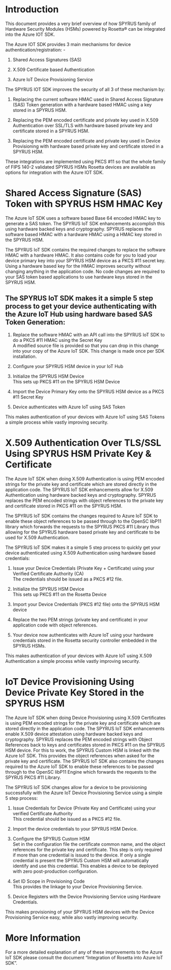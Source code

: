 Introduction
============

This document provides a very brief overview of how SPYRUS family of Hardware
Security Modules (HSMs) powered by Rosetta® can be integrated into the Azure IOT
SDK.

The Azure IOT SDK provides 3 main mechanisms for device
authentication/registration: -

1.  Shared Access Signatures (SAS)

2.  X.509 Certificate based Authentication

3.  Azure IoT Device Provisioning Service

The SPYRUS IOT SDK improves the security of all 3 of these mechanism by:

1.  Replacing the current software HMAC used in Shared Access Signature (SAS)
    Token generation with a hardware based HMAC using a key stored in a SPYRUS
    HSM.

2.  Replacing the PEM encoded certificate and private key used in X.509
    Authentication over SSL/TLS with hardware based private key and certificate
    stored in a SPYRUS HSM.

3.  Replacing the PEM encoded certificate and private key used in Device
    Provisioning with hardware based private key and certificate stored in a
    SPYRUS HSM.

These integrations are implemented using PKCS \#11 so that the whole family of
FIPS 140-2 validated SPYRUS HSMs Rosetta devices are available as options for
integration with the Azure IOT SDK.

Shared Access Signature (SAS) Token with SPYRUS HSM HMAC Key
============================================================

The Azure IoT SDK uses a software based Base 64 encoded HMAC key to generate a
SAS token. The SPYRUS IoT SDK enhancements accomplish this using hardware backed
keys and cryptography. SPYRUS replaces the software based HMAC with a hardware
HMAC using a HMAC key stored in the SPYRUS HSM.

The SPYRUS IoT SDK contains the required changes to replace the software HMAC
with a hardware HMAC. It also contains code for you to load your device primary
key into your SPYRUS HSM device as a PKCS \#11 secret key. Using a hardware
based key for the HMAC improves security without changing anything in the
application code. No code changes are required to your SAS token based
applications to use hardware keys stored in the SPYRUS HSM.

The SPYRUS IoT SDK makes it a simple 5 step process to get your device
authenticating with the Azure IoT Hub using hardware based SAS Token Generation:
-

1.  Replace the software HMAC with an API call into the SPYRUS IoT SDK to do a
    PKCS \#11 HMAC using the Secret Key  
    A modified source file is provided so that you can drop in this change into
    your copy of the Azure IoT SDK. This change is made once per SDK
    installation.

2.  Configure your SPYRUS HSM device in your IoT Hub

3.  Initialize the SPYRUS HSM Device  
    This sets up PKCS \#11 on the SPYRUS HSM Device

4.  Import the Device Primary Key onto the SPYRUS HSM device as a PKCS \#11
    Secret Key

5.  Device authenticates with Azure IoT using SAS Token

This makes authentication of your devices with Azure IoT using SAS Tokens a
simple process while vastly improving security.

X.509 Authentication Over TLS/SSL Using SPYRUS HSM Private Key & Certificate
============================================================================

The Azure IoT SDK when doing X.509 Authentication is using PEM encoded strings
for the private key and certificate which are stored directly in the application
code. The SPYRUS IoT SDK enhancements allow for X.509 Authentication using
hardware backed keys and cryptography. SPYRUS replaces the PEM encoded strings
with object references to the private key and certificate stored in PKCS \#11 on
the SPYRUS HSM.

The SPYRUS IoT SDK contains the changes required to Azure IoT SDK to enable
these object references to be passed through to the OpenSC libP11 library which
forwards the requests to the SPYRUS PKCS \#11 Library thus allowing for the
SPYRUS hardware based private key and certificate to be used for X.509
Authentication.

The SPYRUS IoT SDK makes it a simple 5 step process to quickly get your device
authenticated using X.509 Authentication using hardware based credentials:

1.  Issue your Device Credentials (Private Key + Certificate) using your
    Verified Certificate Authority (CA)  
    The credentials should be issued as a PKCS \#12 file.

2.  Initialize the SPYRUS HSM Device  
    This sets up PKCS \#11 on the Rosetta Device

3.  Import your Device Credentials (PKCS \#12 file) onto the SPYRUS HSM device

4.  Replace the two PEM strings (private key and certificate) in your
    application code with object references.

5.  Your device now authenticates with Azure IoT using your hardware credentials
    stored in the Rosetta security controller embedded in the SPYRUS HSMs.

This makes authentication of your devices with Azure IoT using X.509
Authentication a simple process while vastly improving security.

IoT Device Provisioning Using Device Private Key Stored in the SPYRUS HSM
=========================================================================

The Azure IoT SDK when doing Device Provisioning using X.509 Certificates is
using PEM encoded strings for the private key and certificate which are stored
directly in the application code. The SPYRUS IoT SDK enhancements enable X.509
device attestation using hardware backed keys and cryptography. SPYRUS replaces
the PEM encoded strings with Object References back to keys and certificates
stored in PKCS \#11 on the SPYRUS HSM device. For this to work, the SPYRUS
Custom HSM is linked with the Azure IoT SDK. This provides the object references
when asked for the private key and certificate. The SPYRUS IoT SDK also contains
the changes required to the Azure IoT SDK to enable these references to be
passed through to the OpenSC libP11 Engine which forwards the requests to the
SPYRUS PKCS \#11 Library.

The SPYRUS IoT SDK changes allow for a device to be provisioning successfully
with the Azure IoT Device Provisioning Service using a simple 5 step process:

1.  Issue Credentials for Device (Private Key and Certificate) using your
    verified Certificate Authority  
    This credential should be issued as a PKCS \#12 file.

2.  Import the device credentials to your SPYRUS HSM Device.

3.  Configure the SPYRUS Custom HSM  
    Set in the configuration file the certificate common name, and the object
    references for the private key and certificate. This step is only required
    if more than one credential is issued to the device. If only a single
    credential is present the SPYRUS Custom HSM will automatically identify and
    use this credential. This enables a device to be deployed with zero
    post-production configuration.

4.  Set ID Scope in Provisioning Code  
    This provides the linkage to your Device Provisioning Service.

5.  Device Registers with the Device Provisioning Service using Hardware
    Credentials.

This makes provisioning of your SPYRUS HSM devices with the Device Provisioning
Service easy, while also vastly improving security.

More Information
================

For a more detailed explanation of any of these improvements to the Azure IoT
SDK please consult the document “Integration of Rosetta into Azure IoT SDK”.
